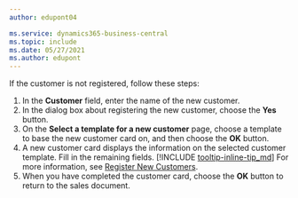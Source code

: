 ```yaml
---
author: edupont04

ms.service: dynamics365-business-central
ms.topic: include
ms.date: 05/27/2021
ms.author: edupont
---
```


If the customer is not registered, follow these steps:

1. In the **Customer** field, enter the name of the new customer.
2. In the dialog box about registering the new customer, choose the **Yes** button.
3. On the **Select a template for a new customer** page, choose a template to base the new customer card on, and then choose the **OK** button.
4. A new customer card displays the information on the selected customer template. Fill in the remaining fields. [!INCLUDE [tooltip-inline-tip_md](tooltip-inline-tip_md.md)] For more information, see [Register New Customers](../sales-how-register-new-customers.md).  
5. When you have completed the customer card, choose the **OK** button to return to the sales document.
